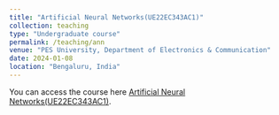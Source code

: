 ```yaml
---
title: "Artificial Neural Networks(UE22EC343AC1)"
collection: teaching
type: "Undergraduate course"
permalink: /teaching/ann
venue: "PES University, Department of Electronics & Communication"
date: 2024-01-08
location: "Bengaluru, India"
---
```

You can access the course here [Artificial Neural Networks(UE22EC343AC1)](https://living-lamb-ce4.notion.site/Artificial-Neural-Networks-UE22EC343AC1-bc85b11920e24e609ea73ac911dd4363).